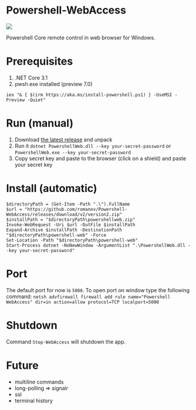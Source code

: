 # Powershell-WebAccess

![](https://i.ibb.co/0cfnMzG/Untitled-4.png)

Powershell Core remote control in web browser for Windows.

# Prerequisites
1. .NET Core 3.1
2. pwsh.exe installed (preview 7.0)

`iex "& { $(irm https://aka.ms/install-powershell.ps1) } -UseMSI -Preview -Quiet"`


# Run (manual)
1. Download [the latest release](https://github.com/romanov/Powershell-WebAccess/releases) and unpack
2. Run it `dotnet PowershellWeb.dll --key your-secret-password` or `PowershellWeb.exe --key your-secret-password`
3. Copy secret key and paste to the browser (click on a shield) and paste your secret key

# Install (automatic)
```
$directoryPath = (Get-Item -Path ".\").FullName
$url = "https://github.com/romanov/Powershell-WebAccess/releases/download/v2/version2.zip"
$installPath = "$directoryPath\powershellweb.zip"
Invoke-WebRequest -Uri $url -OutFile $installPath
Expand-Archive $installPath -DestinationPath "$directoryPath\powershell-web" -Force
Set-Location -Path "$directoryPath\powershell-web"
Start-Process dotnet -NoNewWindow -ArgumentList ".\PowershellWeb.dll --key your-secret-password"
```

# Port
The default port for now is `5000`.
To open port on window type the following command:
`netsh advfirewall firewall add rule name="Powershell WebAccess" dir=in action=allow protocol=TCP localport=5000`

# Shutdown
Command `Stop-WebAccess` will shutdown the app.

# Future
- multiline commands
- long-polling => signalr
- ssl
- terminal history
